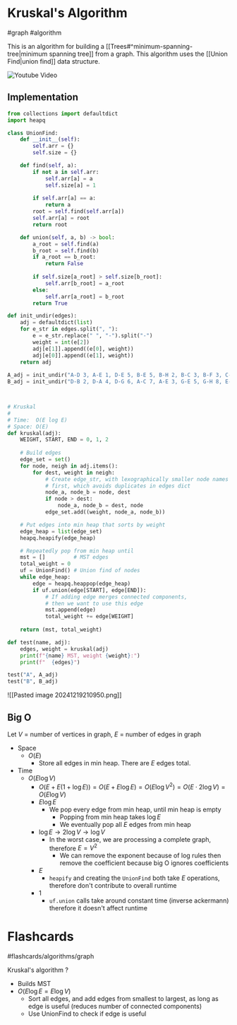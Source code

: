 # Kruskal's Algorithm
#graph #algorithm 

This is an algorithm for building a [[Trees#^minimum-spanning-tree|minimum spanning tree]] from a graph. This algorithm uses the [[Union Find|union find]] data structure.

![Youtube Video](https://www.youtube.com/watch?v=JZBQLXgSGfs)
## Implementation
```python
from collections import defaultdict
import heapq

class UnionFind:
	def __init__(self):
		self.arr = {}
		self.size = {}

	def find(self, a):
		if not a in self.arr:
			self.arr[a] = a
			self.size[a] = 1
		
		if self.arr[a] == a:
			return a
		root = self.find(self.arr[a])
		self.arr[a] = root
		return root

	def union(self, a, b) -> bool:
		a_root = self.find(a)
		b_root = self.find(b)
		if a_root == b_root:
			return False
		
		if self.size[a_root] > self.size[b_root]:
			self.arr[b_root] = a_root
		else:
			self.arr[a_root] = b_root
		return True

def init_undir(edges):
	adj = defaultdict(list)
	for e_str in edges.split(", "):
		e = e_str.replace(" ", "-").split("-")
		weight = int(e[2])
		adj[e[1]].append((e[0], weight))
		adj[e[0]].append((e[1], weight))
	return adj
	
A_adj = init_undir("A-D 3, A-E 1, D-E 5, B-E 5, B-H 2, B-C 3, B-F 3, C-H 5, F-H 4, H-G 3, G-E 2")
B_adj = init_undir("D-B 2, D-A 4, D-G 6, A-C 7, A-E 3, G-E 5, G-H 8, E-B 1, E-H 3, H-C 1, C-F 2")



# Kruskal
# 
# Time:  O(E log E)
# Space: O(E)
def kruskal(adj):
	WEIGHT, START, END = 0, 1, 2
	
	# Build edges
	edge_set = set()
	for node, neigh in adj.items():
		for dest, weight in neigh:
			# Create edge_str, with lexographically smaller node names listed
			# first, which avoids duplicates in edges dict
			node_a, node_b = node, dest
			if node > dest:
				node_a, node_b = dest, node
			edge_set.add((weight, node_a, node_b))

	# Put edges into min heap that sorts by weight
	edge_heap = list(edge_set)
	heapq.heapify(edge_heap)

	# Repeatedly pop from min heap until  
	mst = []         # MST edges
	total_weight = 0
	uf = UnionFind() # Union find of nodes
	while edge_heap:
		edge = heapq.heappop(edge_heap)
		if uf.union(edge[START], edge[END]):
			# If adding edge merges connected components,
			# then we want to use this edge 
			mst.append(edge)
			total_weight += edge[WEIGHT]
	
	return (mst, total_weight)

def test(name, adj):
	edges, weight = kruskal(adj)
	print(f"{name} MST, weight {weight}:")
	print(f"  {edges}")

test("A", A_adj)
test("B", B_adj)
```
![[Pasted image 20241219210950.png]]
## Big O
Let $V$ = number of vertices in graph, $E$ = number of edges in graph
- Space
	- $O(E)$
		- Store all edges in min heap. There are $E$ edges total.
- Time
	- $O(E \log V)$
		- $O(E + E (1 + \log E)) = O(E + E \log E) = O(E \log V^2) = O(E \cdot 2\log V) = O(E \log V)$
		- $E \log E$
			- We pop every edge from min heap, until min heap is empty
				- Popping from min heap takes $\log E$
				- We eventually pop all $E$ edges from min heap 
		- $\log E \to 2 \log V \to \log V$
			- In the worst case, we are processing a complete graph, therefore $E = V^2$
				- We can remove the exponent because of log rules then remove the coefficient because big O ignores coefficients
		- $E$
			- `heapify` and creating the `UnionFind` both take $E$ operations, therefore don't contribute to overall runtime
		- $1$
			- `uf.union` calls take around constant time (inverse ackermann) therefore it doesn't affect runtime
# Flashcards
#flashcards/algorithms/graph

Kruskal's algorithm
?
- Builds MST
- $O(E \log E = E \log V)$
	- Sort all edges, and add edges from smallest to largest, as long as edge is useful (reduces number of connected components)
	- Use UnionFind to check if edge is useful
<!--SR:!2025-02-10,23,250-->